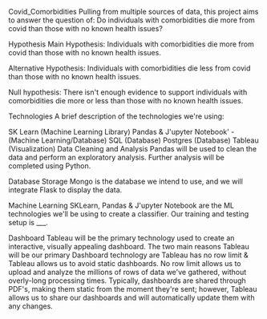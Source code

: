 Covid_Comorbidities
Pulling from multiple sources of data, this project aims to answer the question of: Do individuals with comorbidities die more from covid than those with no known health issues?

Hypothesis
Main Hypothesis: Individuals with comorbidities die more from covid than those with no known health issues.

Alternative Hypothesis: Individuals with comorbidities die less from covid than those with no known health issues.

Null hypothesis: There isn't enough evidence to support individuals with comorbidities die more or less than those with no known health issues.

Technologies
A brief description of the technologies we're using:

SK Learn (Machine Learning Library)
Pandas & J'upyter Notebook' - (Machine Learning/Database)
SQL (Database)
Postgres (Database)
Tableau (Visualization)
Data Cleaning and Analysis
Pandas will be used to clean the data and perform an exploratory analysis. Further analysis will be completed using Python.

Database Storage
Mongo is the database we intend to use, and we will integrate Flask to display the data.

Machine Learning
SKLearn, Pandas & J'upyter Notebook are the ML technologies we'll be using to create a classifier. Our training and testing setup is ___.

Dashboard
Tableau will be the primary technology used to create an interactive, visually appealing dashboard. The two main reasons Tableau will be our primary Dashboard technology are Tableau has no row limit & Tableau allows us to avoid static dashboards. No row limit allows us to upload and analyze the millions of rows of data we've gathered, without overly-long processing times. Typically, dashboards are shared through PDF's, making them static from the moment they're sent; however, Tableau allows us to share our dashboards and will automatically update them with any changes.
